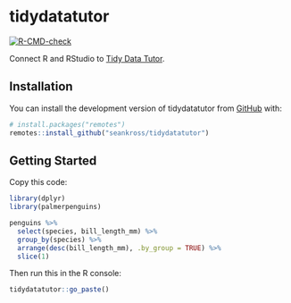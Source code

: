 
# tidydatatutor

<!-- badges: start -->
[![R-CMD-check](https://github.com/seankross/tidydatatutor/workflows/R-CMD-check/badge.svg)](https://github.com/seankross/tidydatatutor/actions)
<!-- badges: end -->

Connect R and RStudio to [Tidy Data Tutor](https://tidydatatutor.com).

## Installation

You can install the development version of tidydatatutor from [GitHub](https://github.com/) with:

``` r
# install.packages("remotes")
remotes::install_github("seankross/tidydatatutor")
```

## Getting Started

Copy this code:

```r
library(dplyr)
library(palmerpenguins)

penguins %>%
  select(species, bill_length_mm) %>%
  group_by(species) %>%
  arrange(desc(bill_length_mm), .by_group = TRUE) %>% 
  slice(1)
```

Then run this in the R console:

```r
tidydatatutor::go_paste()
```
